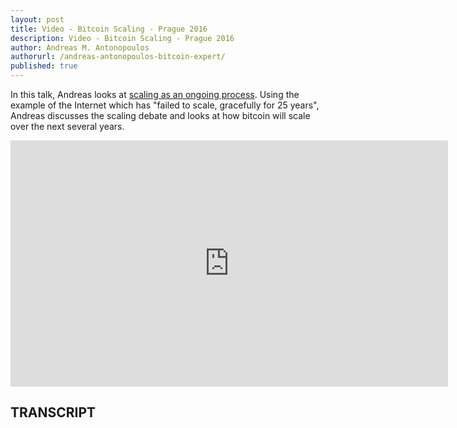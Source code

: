 ```yaml
---
layout: post
title: Video - Bitcoin Scaling - Prague 2016
description: Video - Bitcoin Scaling - Prague 2016
author: Andreas M. Antonopoulos
authorurl: /andreas-antonopoulos-bitcoin-expert/
published: true
---
```


<p>In this talk, Andreas looks at <a href="/a-new-way-for-bitcoin-improvement-introduced-lumino-for-better-scalability/">scaling as an ongoing process</a>. Using the example of the Internet which has "failed to scale, gracefully for 25 years", Andreas discusses the scaling debate and looks at how bitcoin will scale over the next several years.</p>

<center><iframe width="700" height="394" src="https://www.youtube.com/embed/bFOFqNKKns0?list=PLPQwGV1aLnTthcG265_FYSaV24hFScvC0" frameborder="0" allowfullscreen></iframe></center>

<h2>TRANSCRIPT</h2>
